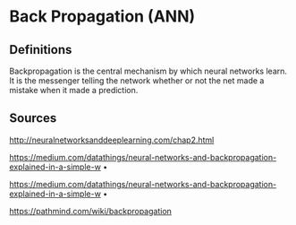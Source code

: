 # Back Propagation (ANN)

## Definitions

Backpropagation is the central mechanism by which neural networks learn. It is the messenger telling the network whether or not the net made a mistake when it made a prediction.

## Sources

http://neuralnetworksanddeeplearning.com/chap2.html

https://medium.com/datathings/neural-networks-and-backpropagation-explained-in-a-simple-w • 

https://medium.com/datathings/neural-networks-and-backpropagation-explained-in-a-simple-w • 

https://pathmind.com/wiki/backpropagation
